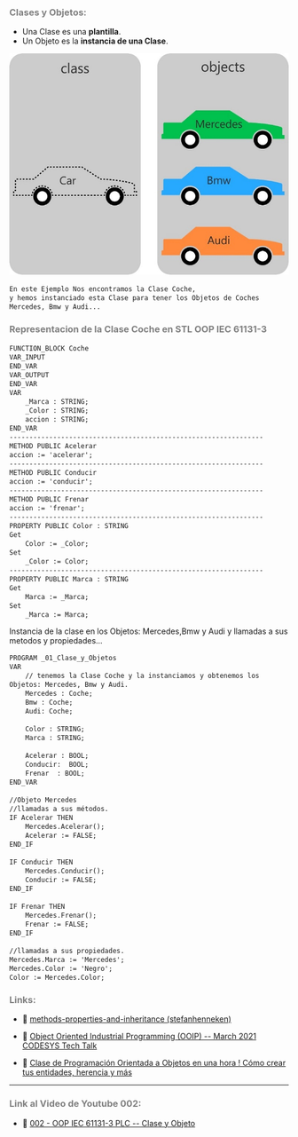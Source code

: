 ### <span style="color:grey">Clases y Objetos:</span>

- Una Clase es una **plantilla**.
- Un Objeto es la **instancia de una Clase**.

![ClaseyObjetos1](../imagenes/OOP-Class-and-Object.jpg)

```text
En este Ejemplo Nos encontramos la Clase Coche,
y hemos instanciado esta Clase para tener los Objetos de Coches 
Mercedes, Bmw y Audi...
```
### <span style="color:grey">Representacion de la Clase Coche en STL OOP IEC 61131-3</span>
```iecst
FUNCTION_BLOCK Coche
VAR_INPUT
END_VAR
VAR_OUTPUT
END_VAR
VAR
	_Marca : STRING;
	_Color : STRING;
	accion : STRING;
END_VAR
----------------------------------------------------------------
METHOD PUBLIC Acelerar
accion := 'acelerar';
----------------------------------------------------------------
METHOD PUBLIC Conducir
accion := 'conducir';
----------------------------------------------------------------
METHOD PUBLIC Frenar
accion := 'frenar';
----------------------------------------------------------------
PROPERTY PUBLIC Color : STRING
Get
    Color := _Color;
Set
    _Color := Color;
----------------------------------------------------------------
PROPERTY PUBLIC Marca : STRING
Get
    Marca := _Marca;
Set
    _Marca := Marca;
```
Instancia de la clase en los Objetos: Mercedes,Bmw y Audi y llamadas a sus metodos y propiedades...
```iecst
PROGRAM _01_Clase_y_Objetos
VAR
	// tenemos la Clase Coche y la instanciamos y obtenemos los Objetos: Mercedes, Bmw y Audi.
	Mercedes : Coche;
	Bmw : Coche;
	Audi: Coche;
	
	Color : STRING;
	Marca : STRING;
	
	Acelerar : BOOL;
	Conducir:  BOOL;
	Frenar  : BOOL;	
END_VAR

//Objeto Mercedes
//llamadas a sus métodos.
IF Acelerar THEN
	Mercedes.Acelerar();
	Acelerar := FALSE;
END_IF

IF Conducir THEN
	Mercedes.Conducir();
	Conducir := FALSE;
END_IF

IF Frenar THEN
	Mercedes.Frenar();
	Frenar := FALSE;
END_IF

//llamadas a sus propiedades.
Mercedes.Marca := 'Mercedes';
Mercedes.Color := 'Negro';
Color := Mercedes.Color;
```
### <span style="color:grey">Links:</span>

- 🔗 [methods-properties-and-inheritance (stefanhenneken)](https://stefanhenneken.net/2017/04/23/iec-61131-3-methods-properties-and-inheritance/)

- 🔗 [Object Oriented Industrial Programming (OOIP) -- March 2021 CODESYS Tech Talk](https://www.youtube.com/watch?v=vRGaW4L762k)

- 🔗 [Clase de Programación Orientada a Objetos en una hora ! Cómo crear tus entidades, herencia y más](https://www.youtube.com/watch?v=2jfIfeY4lrQ)
***
### <span style="color:grey">Link al Video de Youtube 002:</span>
- 🔗 [002 - OOP IEC 61131-3 PLC -- Clase y Objeto](https://youtu.be/3IudQIj1noo)
